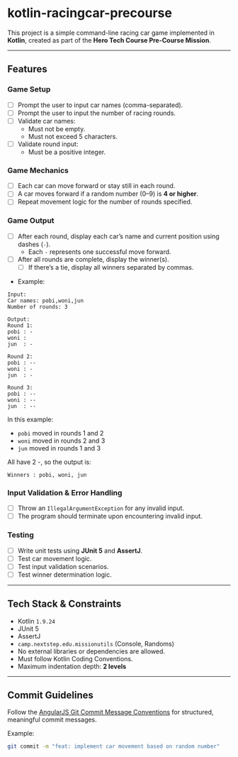 # kotlin-racingcar-precourse

This project is a simple command-line racing car game implemented in **Kotlin**, created as part of the **Hero Tech Course Pre-Course Mission**.

---

## Features

### Game Setup
- [ ] Prompt the user to input car names (comma-separated).
- [ ] Prompt the user to input the number of racing rounds.
- [ ] Validate car names:
    - Must not be empty.
    - Must not exceed 5 characters.
- [ ] Validate round input:
    - Must be a positive integer.

### Game Mechanics
- [ ] Each car can move forward or stay still in each round.
- [ ] A car moves forward if a random number (0–9) is **4 or higher**.
- [ ] Repeat movement logic for the number of rounds specified.

### Game Output
- [ ] After each round, display each car’s name and current position using dashes (`-`).
  - Each `-` represents one successful move forward.
- [ ] After all rounds are complete, display the winner(s).
    - [ ] If there’s a tie, display all winners separated by commas.
- Example:
```
Input:
Car names: pobi,woni,jun
Number of rounds: 3

Output:
Round 1:
pobi : -
woni : 
jun  : -

Round 2:
pobi : --
woni : -
jun  : -

Round 3:
pobi : --
woni : --
jun  : --
```
In this example:
- `pobi` moved in rounds 1 and 2
- `woni` moved in rounds 2 and 3
- `jun` moved in rounds 1 and 3

All have 2 -, so the output is:
```
Winners : pobi, woni, jun
```

### Input Validation & Error Handling
- [ ] Throw an `IllegalArgumentException` for any invalid input.
- [ ] The program should terminate upon encountering invalid input.

### Testing
- [ ] Write unit tests using **JUnit 5** and **AssertJ**.
- [ ] Test car movement logic.
- [ ] Test input validation scenarios.
- [ ] Test winner determination logic.

---

## Tech Stack & Constraints

- Kotlin `1.9.24`
- JUnit 5
- AssertJ
- `camp.nextstep.edu.missionutils` (Console, Randoms)
- No external libraries or dependencies are allowed.
- Must follow Kotlin Coding Conventions.
- Maximum indentation depth: **2 levels**

---

## Commit Guidelines

Follow the [AngularJS Git Commit Message Conventions](https://gist.github.com/stephenparish/9941e89d80e2bc58a153) for structured, meaningful commit messages.

Example:
```bash
git commit -m "feat: implement car movement based on random number"
